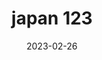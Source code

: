 ---
weight: 123
images: 
- /images/Japan/DSCF9975.jpg
title: japan 123
date: 2023-02-26
tags:
- japan
---